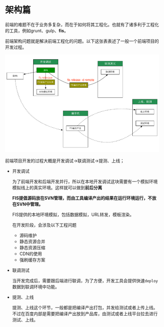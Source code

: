 架构篇
==================

前端的难题不在于业务多复杂，而在于如何将其工程化。也就有了诸多利于工程化的工具，例如grunt、gulp、**fis**。

前端架构问题就是解决前端工程化的问题。以下这张表表述了一般一个前端项目的开发过程。

![开发流程总览](./images/dev.png)

前端项目开发的过程大概是开发调试->联调测试->提测、上线；

- 开发调试

    为了前端开发和后端开发并行，所以在本地开发调试这块需要有一个模拟环境模拟线上的真实环境。这样就可以做到**前后分离**

    **FIS提倡源码放在SVN管理，而由工具编译产出的结果在运行环境运行，不放在SVN中管理。**

    FIS提供的本地环境模拟，包括数据模拟，URL转发，模板渲染。

    在开发阶段，会涉及以下工程问题

    - 源码维护
    - 静态资源合并
    - 静态资源压缩
    - CDN的使用
    - 强刷缓存方案


- 联调测试

    当开发完成后，需要跟后端进行联调，为了方便，开发工具会提供快速`deploy`数据到联调环境中功能。



- 提测、上线

    提测、上线这个环节，一般都是把编译产出打包，并发给测试或者上传上线。
    不过在百度内部是需要把编译产出放到产品库，由测试或者上线平台拉去进行测试、上线。
